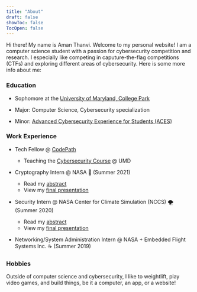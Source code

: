 ```yaml
---
title: "About"
draft: false
showToc: false
TocOpen: false
---
```


Hi there! My name is Aman Thanvi. Welcome to my personal website! I am a computer science student with a passion for cybersecurity competition and research. I especially like competing in caputure-the-flag competitions (CTFs) and exploring different areas of cybersecurity. Here is some more info about me:


### Education

- Sophomore at the [University of Maryland, College Park](https://www.umd.edu/)

- Major: Computer Science, Cybersecurity specialization

- Minor: [Advanced Cybersecurity Experience for Students (ACES)](https://aces.umd.edu/about-aces)


### Work Experience

- Tech Fellow @ [CodePath](https://codepath.org/)
    - Teaching the [Cybersecurity Course](https://courses.codepath.org/snippets/cybersecurity_university/syllabus) @ UMD

- Cryptography Intern @ NASA 🚀 (Summer 2021)
    - Read my [abstract](https://files.amanthanvi.com/ThanviAman_cFSCryptoLibAbstractFinal_Summer2021.pdf)
    - View my [final presentation](https://files.amanthanvi.com/ThanviAman_FinalPresentation_Summer2021.pdf)

- Security Intern @ NASA Center for Climate Simulation (NCCS) 🌪️ (Summer 2020)
    - Read my [abstract](https://files.amanthanvi.com/ThanviAman_Abstract_FINAL.pdf)
    - View my [final presentation](https://files.amanthanvi.com/FinalInternPresentation_FINAL.pdf)

- Networking/System Administration Intern @ NASA + Embedded Flight Systems Inc. ☕ (Summer 2019)


### Hobbies

Outside of computer science and cybersecurity, I like to weightlift, play video games, and build things, be it a computer, an app, or a website!
